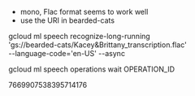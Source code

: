 
- mono, Flac format seems to work well
- use the URI in bearded-cats

<!-- Begin -->
gcloud ml speech recognize-long-running \
    'gs://bearded-cats/Kacey&Brittany_transcription.flac' \
     --language-code='en-US' --async

<!-- poll until its done -->
gcloud ml speech operations wait OPERATION_ID


7669907538395714176